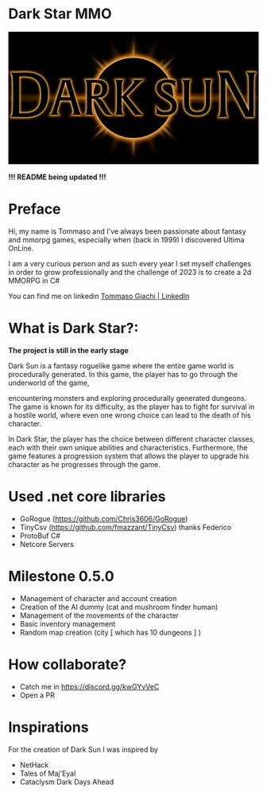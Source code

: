 # Dark Star MMO

![Dark Star Logo](/imgs/DarkSunLogoSmall.png)

  
 
 **!!! README being updated !!!** 

  
# Preface

Hi, my name is Tommaso and I've always been passionate about fantasy and mmorpg games, especially when (back in 1999) I discovered Ultima OnLine.

I am a very curious person and as such every year I set myself challenges in order to grow professionally and the challenge of 2023 is to create a 2d MMORPG in C#

You can find me on linkedin [Tommaso Giachi | LinkedIn](https://www.linkedin.com/in/tgiachi/)

  

# What is Dark Star?:

**The project is still in the early stage**

Dark Sun is a fantasy roguelike game where the entire game world is procedurally generated. In this game, the player has to go through the underworld of the game,

encountering monsters and exploring procedurally generated dungeons. The game is known for its difficulty, as the player has to fight for survival in a hostile world, where even one wrong choice can lead to the death of his character.

In Dark Star, the player has the choice between different character classes, each with their own unique abilities and characteristics. Furthermore, the game features a progression system that allows the player to upgrade his character as he progresses through the game.

  
  

# Used .net core libraries

- GoRogue (https://github.com/Chris3606/GoRogue)
- TinyCsv (https://github.com/fmazzant/TinyCsv) thanks Federico
- ProtoBuf C#
- Netcore Servers

  
  

# Milestone 0.5.0

- Management of character and account creation
- Creation of the AI dummy (cat and mushroom finder human)
- Management of the movements of the character
- Basic inventory management
- Random map creation (city [ which has 10 dungeons ] )


# How collaborate?
- Catch me in https://discord.gg/kwGYvVeC
- Open a PR 
  

# Inspirations

For the creation of Dark Sun I was inspired by

- NetHack
- Tales of Maj'Eyal
- Cataclysm Dark Days Ahead

